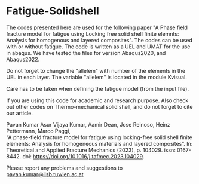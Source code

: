 # Fatigue-Solidshell
The codes presented here are used for the following paper "A Phase field fracture model for fatigue using Locking free solid shell finite elemnts: Analysis for homogenous and layered composites".
The codes can be used with or without fatigue. The code is written as a UEL and UMAT for the use in abaqus. We have tested the files for version Abaqus2020, and Abaqus2022. 

Do not forget to change the "allelem" with number of the elements in the UEL in each layer. The variable   "allelem" is located in the module Kvisual. 

Care has to be taken when defining the fatigue model (from the input file).

If you are using this code for academic and research purpose. Also check out other codes on Thermo-mechanical solid shell, and do not forget to cite our article. 

Pavan Kumar Asur Vijaya Kumar, Aamir Dean, Jose Reinoso, Heinz Pettermann, Marco Paggi,  
“A phase-field fracture model for fatigue using locking-free solid shell finite elements: Analysis for homogeneous materials and layered composites”. 
In: Theoretical and Applied Fracture Mechanics (2023), p. 104029. issn: 0167-8442. doi: https://doi.org/10.1016/j.tafmec.2023.104029.


Please report any problems and suggestions to pavan.kumar@ilsb.tuwien.ac.at
